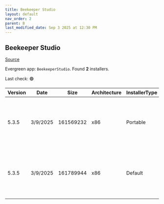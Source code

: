 ```yaml
---
title: Beekeeper Studio
layout: default
nav_order: 2
parent: B
last_modified_date: Sep 3 2025 at 12:30 PM
---
```


## Beekeeper Studio

[Source](https://www.beekeeperstudio.io/)

Evergreen app: `BeekeeperStudio`. Found **2** installers.

Last check: 🟢

| Version | Date     | Size      | Architecture | InstallerType | Type | URI                                                                                                                                                                                                                                    |
| ------- | -------- | --------- | ------------ | ------------- | ---- | -------------------------------------------------------------------------------------------------------------------------------------------------------------------------------------------------------------------------------------- |
| 5.3.5   | 3/9/2025 | 161569232 | x86          | Portable      | exe  | [https://github.com/beekeeper-studio/beekeeper-studio/releases/download/v5.3.5/Beekeeper-Studio-5.3.5-portable.exe](https://github.com/beekeeper-studio/beekeeper-studio/releases/download/v5.3.5/Beekeeper-Studio-5.3.5-portable.exe) |
| 5.3.5   | 3/9/2025 | 161789944 | x86          | Default       | exe  | [https://github.com/beekeeper-studio/beekeeper-studio/releases/download/v5.3.5/Beekeeper-Studio-Setup-5.3.5.exe](https://github.com/beekeeper-studio/beekeeper-studio/releases/download/v5.3.5/Beekeeper-Studio-Setup-5.3.5.exe)       |
